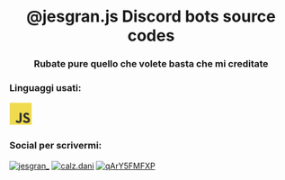 <h1 align="center">@jesgran.js Discord bots source codes</h1>
<h3 align="center">Rubate pure quello che volete basta che mi creditate</h3>

<h3 align="left">Linguaggi usati:</h3> </a> </p>
<p align="left"> <a href="https://developer.mozilla.org/en-US/docs/Web/JavaScript" target="_blank" rel="noreferrer"> <img src="https://raw.githubusercontent.com/devicons/devicon/master/icons/javascript/javascript-original.svg" alt="javascript" width="40" height="40"/> </a> </p>
<h3 align="left">Social per scrivermi:</h3>
<p align="left">
<a href="https://twitter.com/jesgran_" target="blank"><img align="center" src="https://raw.githubusercontent.com/rahuldkjain/github-profile-readme-generator/master/src/images/icons/Social/twitter.svg" alt="jesgran_" height="30" width="40" /></a>
<a href="https://instagram.com/calz.dani" target="blank"><img align="center" src="https://raw.githubusercontent.com/rahuldkjain/github-profile-readme-generator/master/src/images/icons/Social/instagram.svg" alt="calz.dani" height="30" width="40" /></a>
<a href="https://discord.com/users/436963335414480897" target="blank"><img align="center" src="https://raw.githubusercontent.com/rahuldkjain/github-profile-readme-generator/master/src/images/icons/Social/discord.svg" alt="qArY5FMFXP" height="30" width="40" /></a>
</p>
